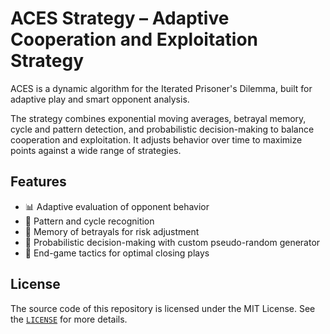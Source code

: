 # ACES Strategy – Adaptive Cooperation and Exploitation Strategy

ACES is a dynamic algorithm for the Iterated Prisoner's Dilemma, built for adaptive play and smart opponent analysis.

The strategy combines exponential moving averages, betrayal memory, cycle and pattern detection, and probabilistic decision-making to balance cooperation and exploitation. It adjusts behavior over time to maximize points against a wide range of strategies.

## Features

- 📊 Adaptive evaluation of opponent behavior
- 🔁 Pattern and cycle recognition
- 🧠 Memory of betrayals for risk adjustment
- 🧩 Probabilistic decision-making with custom pseudo-random generator
- 🏁 End-game tactics for optimal closing plays

## License

The source code of this repository is licensed under the MIT License. See the [`LICENSE`](LICENSE) for more details.
